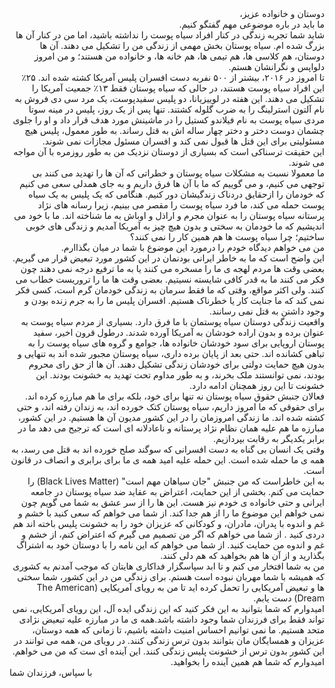 <div dir='rtl'>دوستان و خانواده عزیز،</div>

<div dir='rtl'>ما باید در باره موضوعی مهم گفتگو کنیم.</div>

<div dir='rtl'>شاید شما تجربه زندگی در کنار افراد سیاه پوست را نداشته باشید، اما من در کنار آن ها بزرگ شده ام. سیاه پوستان بخش مهمی از  زندگی من را تشکیل می دهند.‌ آن ها دوستان، هم کلاسی ها، هم تیمی ها، هم خانه ها، و خانواده من هستند؛ و من امروز دلواپس و نگرانشان هستم.</div>

<div dir='rtl'>تا امروز در ۲۰۱۶،  بیشتر از ۵۰۰ نفربه دست افسران پلیس  آمریکا  کشته شده اند. ۲۵٪ این افراد سیاه پوست هستند، در حالی که  سیاه پوستان فقط  ۱۳٪ جمعیت آمریکا را تشکیل می دهند.  این هفته در لوییزیانا، دو پلیس سفیدپوست، یک مرد سی دی فروش به نام  آلتون استرلینگ را به ضرب گلوله کشتند. تنها پس از یک روز، پلیس در مینه سوتا مردی سیاه پوست  به نام فیلاندو کستیل را در ماشینش مورد هدف قرار داد و او را جلوی چشمان دوست دختر و دختر چهار ساله اش به قتل رساند. به طور معمول، پلیس هیچ مسئوليتی برای این قتل ها قبول نمی کند و افسران مسئول مجازات نمی شوند.</div>

<div dir='rtl'>این حقیقت ترسناکی است که  بسیاری از دوستان نزدیک من به طور روزمره با  آن مواجه می شوند.</div>

<div dir='rtl'>ما معمولا  نسبت به مشکلات سیاه پوستان و خطراتی که آن ها را تهدید می کنند بی توجهی می کنیم،  و می گوییم که ما با آن ها فرق داریم و به جای همدلی سعی می کنیم که  خودمان را ازحقایق دردناک زندگیشان دور کنیم. هنگامی که یک پلیس به  یک سیاه پوست حمله می کند، ما فرد سیاه پوست را مقصر می بینیم، زیرا  رسانه های نژاد پرستانه  سیاه پوستان را  به عنوان مجرم  و اراذل و اوباش به ما شناخته اند. ما با خود می اندیشیم که ما خودمان به سختی و بدون هیچ چیز به آمریکا آمدیم  و زندگی های خوبی ساختیم؛  چرا سیاه پوست ها هم همین کار را نمی کنند؟</div>

<div dir='rtl'>من می خواهم دیدگاه خودم را درمورد این موضوع با شما در میان بگذاارم.</div>

<div dir='rtl'> این واضح است که  ما به خاطر ایرانی بودنمان در این کشور مورد  تبعیض قرار می گیریم. بعضی وقت ها مردم لهجه ی ما را مسخره می کنند یا به ما ترفیع درجه نمی دهند چون فکر می کنند ما به قدر کافی شایسته نسیتیم. بعضی وقت ها ما را  تروریست خطاب می کنند. ولی اکثر مواقع، وقتی که ما فقط سرمان به زندگی خودمان گرم است، کسی فکر نمی کند که ما جنایت کار یا خطرناک هستیم. افسران پلیس ما را به جرم زنده بودن و وجود داشتن به  قتل نمی رسانند.</div>

<div dir='rtl'> واقعیت زندگی دوستان سیاه پوستمان با ما فرق دارد. بسیاری از مردم سیاه پوست  به عنوان برده و  بدون اراده خودشان به آمریکا آورده شدند. درطول قرون اخیر، سفید پوستان اروپایی  برای سود خودشان خانواده ها، جوامع و گروه های سیاه پوست را به تباهی کشانده اند. حتی بعد از پایان برده داری، سیاه پوستان مجبور شده اند به تنهایی و بدون هیچ حمایت دولتی برای خودشان زندگی تشکیل دهند.  آن ها از حق رای محروم بودند، نمی توانستند ملک بخرند، و به طور مداوم تحت تهدید به خشونت بودند. این خشونت تا این روز همچنان ادامه دارد.</div>

<div dir='rtl'> فعالان جنبش حقوق سیاه پوستان نه تنها برای خود، بلکه برای ما هم مبارزه کرده اند. برای حقوقی که ما امروز داریم،  سیاه پوستان کتک خورده اند، به زندان رفته اند، و حتی کشته شده اند. ما زندگی امروزمان را در این کشور  مدیون آن ها هستیم. در این کشور، مبارزه ما هم علیه همان نظام  نژاد پرستانه و ناعادلانه ای است که  ترجیح می دهد ما  در برابر یکدیگر به رقابت بپردازیم.</div>

<div dir='rtl'>وقتی یک انسان بی گناه به  دست افسرانی که سوگند صلح خورده اند به قتل می رسد، به همه ی ما حمله شده است. این حمله علیه امید همه ی ما  برای برابری و انصاف در قانون است.</div>
 
<div dir='rtl'> به این خاطراست که من جنبش "جان سیاهان مهم است" (Black Lives Matter) را حمایت می کنم. بخشی از این حمایت، اعتراض به عقاید ضد سیاه پوستان در جامعه ایرانی و حتی خانواده ی خودم نیز هست.  این ها را از سر عشق به شما می گویم چون نمی خواهم این موضوع ما را از هم جدا کند.  از شما می خواهم که سعی کنید با خشم و غم و اندوه با پدران، مادران، و کودکانی که عزیزان خود را به خشونت پلیس باخته اند هم دردی کنید . از شما می خواهم که اگر من تصمیم می گیرم که اعتراض کنم، از خشم و غم و اندوه من حمایت کنید. از شما می خواهم که این نامه را با دوستان خود به اشتراگ بگذارید و از آن ها هم بخواهید که هم دلی کنند.</div>

<div dir='rtl'>من به شما افتخار می کنم و تا ابد سپاسگزار فداکاری هایتان که موجب آمدنم به کشوری که همیشه با شما مهربان نبوده است هستم. برای زندگی من در این کشور، شما سختی ها و تبعیض آمریکایی را تحمل کرده اید تا من به رویای آمریکایی (The American Dream)  دست یابم.</div>
 
<div dir='rtl'>امیدوارم که شما بتوانید به این  فکر کنید که این زندگی ایده آل، این رویای آمریکایی، نمی تواند فقط برای فرزندان شما وجود داشته باشد.همه ی  ما در مبارزه علیه تبعیض نژادی متحد هستیم. ما نمی توانیم احساس امنیت داشته باشیم، تا زمانی که همه دوستان، عزیزان و همسایگان مان بتوانند بدون ترس زندگی کنند.  در رویای من، همه می توانند در این کشور بدون ترس از خشونت پلیس زندگی کنند. این آینده ای ست که من می خواهم. امیدوارم که شما هم همین آینده را  بخواهید.</div>
 
<div dir='ltr'>
با سپاس،
فرزندان شما
</div> 

